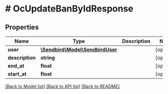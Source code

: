 # # OcUpdateBanByIdResponse

## Properties

Name | Type | Description | Notes
------------ | ------------- | ------------- | -------------
**user** | [**\Sendbird\Model\SendbirdUser**](SendbirdUser.md) |  | [optional]
**description** | **string** |  | [optional]
**end_at** | **float** |  | [optional]
**start_at** | **float** |  | [optional]

[[Back to Model list]](../../README.md#models) [[Back to API list]](../../README.md#endpoints) [[Back to README]](../../README.md)
